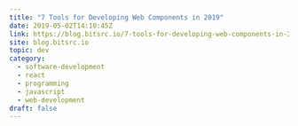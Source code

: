 ```yaml
---
title: "7 Tools for Developing Web Components in 2019"
date: 2019-05-02T14:10:45Z
link: https://blog.bitsrc.io/7-tools-for-developing-web-components-in-2019-1d5b7360654d?source=rss----5c2fdf847f4a---4
site: blog.bitsrc.io
topic: dev
category:
  - software-development
  - react
  - programming
  - javascript
  - web-development
draft: false
---
```

